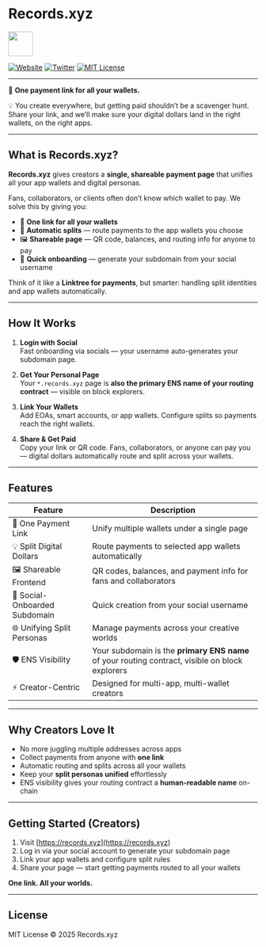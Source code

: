 
# Records.xyz

<img src="public/lovable-uploads/28193e56-2ecb-4f1d-88b9-9b88704698a0.png" width=50 height=50>

[![Website](https://img.shields.io/badge/Website-Records.xyz-blue?style=for-the-badge)](https://records.xyz) [![Twitter](https://img.shields.io/badge/Twitter-@records_xyz-1DA1F2?style=for-the-badge&logo=twitter&logoColor=white)](https://twitter.com/records_xyz) [![MIT License](https://img.shields.io/badge/License-MIT-green?style=for-the-badge)](https://opensource.org/licenses/MIT)

---

🎯  **One payment link for all your wallets.**

💡  You create everywhere, but getting paid shouldn’t be a scavenger hunt. Share your link, and we’ll make sure your digital dollars land in the right wallets, on the right apps.

---

## **What is Records.xyz?**  

**Records.xyz** gives creators a **single, shareable payment page** that unifies all your app wallets and digital personas.  

Fans, collaborators, or clients often don’t know which wallet to pay. We solve this by giving you:  

- 🌟 **One link for all your wallets**  
- 💸 **Automatic splits** — route payments to the app wallets you choose  
- 🖼️ **Shareable page** — QR code, balances, and routing info for anyone to pay  
- 🔗 **Quick onboarding** — generate your subdomain from your social username  

Think of it like a **Linktree for payments**, but smarter: handling split identities and app wallets automatically.

---
## **How It Works**  

1. **Login with Social**  
   Fast onboarding via socials — your username auto-generates your subdomain page.  

2. **Get Your Personal Page**  
   Your `*.records.xyz` page is **also the primary ENS name of your routing contract** — visible on block explorers.  

3. **Link Your Wallets**  
   Add EOAs, smart accounts, or app wallets. Configure splits so payments reach the right wallets.  

4. **Share & Get Paid**  
   Copy your link or QR code. Fans, collaborators, or anyone can pay you — digital dollars automatically route and split across your wallets.  

---

## **Features**  

| Feature | Description |
|---------|-------------|
| 🌟 One Payment Link | Unify multiple wallets under a single page |
| 💡 Split Digital Dollars | Route payments to selected app wallets automatically |
| 🖼️ Shareable Frontend | QR codes, balances, and payment info for fans and collaborators |
| 🔗 Social-Onboarded Subdomain | Quick creation from your social username |
| 🌐 Unifying Split Personas | Manage payments across your creative worlds |
| 🛡️ ENS Visibility | Your subdomain is the **primary ENS name** of your routing contract, visible on block explorers |
| ⚡ Creator-Centric | Designed for multi-app, multi-wallet creators |

---

## **Why Creators Love It**  

- No more juggling multiple addresses across apps  
- Collect payments from anyone with **one link**  
- Automatic routing and splits across all your wallets  
- Keep your **split personas unified** effortlessly  
- ENS visibility gives your routing contract a **human-readable name** on-chain  

---

## **Getting Started (Creators)**  

1. Visit [https://records.xyz](https://records.xyz)  
2. Log in via your social account to generate your subdomain page  
3. Link your app wallets and configure split rules  
4. Share your page — start getting payments routed to all your wallets  

**One link. All your worlds.**

---



## **License**  
MIT License © 2025 Records.xyz 

